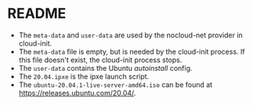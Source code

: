 # README
- The `meta-data` and `user-data` are used by the nocloud-net provider in cloud-init.
- The `meta-data` file is empty, but is needed by the cloud-init process. If this file doesn't exist, the cloud-init process stops.
- The `user-data` contains the Ubuntu *autoinstall* config.
- The `20.04.ipxe` is the ipxe launch script.
- The `ubuntu-20.04.1-live-server-amd64.iso` can be found at <https://releases.ubuntu.com/20.04/>.
